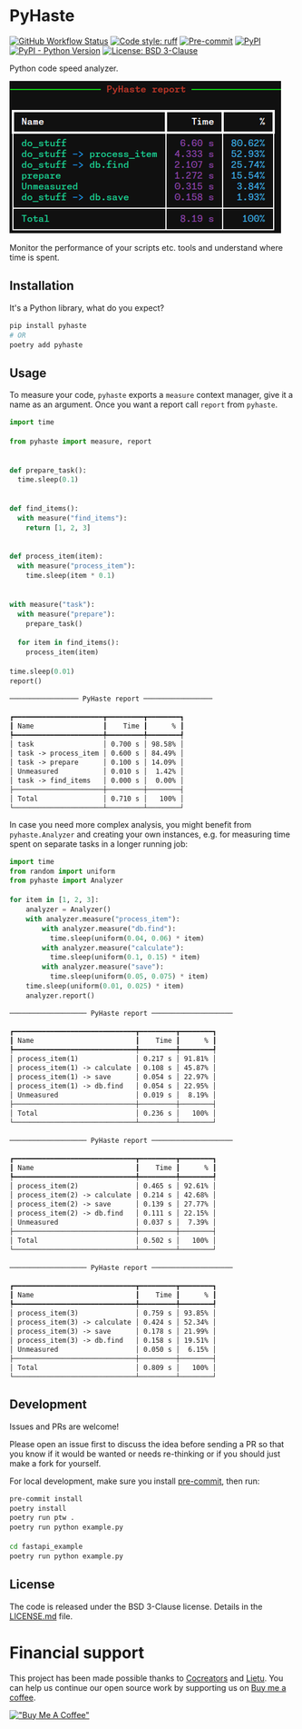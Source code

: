 # PyHaste

[![GitHub Workflow Status](https://img.shields.io/github/actions/workflow/status/cocreators-ee/pyhaste/publish.yaml)](https://github.com/cocreators-ee/pyhaste/actions/workflows/publish.yaml)
[![Code style: ruff](https://img.shields.io/endpoint?url=https://raw.githubusercontent.com/astral-sh/ruff/main/assets/badge/v2.json)](https://github.com/astral-sh/ruff)
[![Pre-commit](https://img.shields.io/badge/pre--commit-enabled-brightgreen?logo=pre-commit&logoColor=white)](https://github.com/cocreators-ee/pyhaste/blob/master/.pre-commit-config.yaml)
[![PyPI](https://img.shields.io/pypi/v/pyhaste)](https://pypi.org/project/pyhaste/)
[![PyPI - Python Version](https://img.shields.io/pypi/pyversions/pyhaste)](https://pypi.org/project/pyhaste/)
[![License: BSD 3-Clause](https://img.shields.io/badge/License-BSD%203--Clause-blue.svg)](https://opensource.org/licenses/BSD-3-Clause)

Python code speed analyzer.

![PyHaste screenshot](pyhaste.png)

Monitor the performance of your scripts etc. tools and understand where time is spent.


## Installation

It's a Python library, what do you expect?

```bash
pip install pyhaste
# OR
poetry add pyhaste
```

## Usage

To measure your code, `pyhaste` exports a `measure` context manager, give it a name as an argument. Once you want a report call `report` from `pyhaste`.

```python
import time

from pyhaste import measure, report


def prepare_task():
  time.sleep(0.1)


def find_items():
  with measure("find_items"):
    return [1, 2, 3]


def process_item(item):
  with measure("process_item"):
    time.sleep(item * 0.1)


with measure("task"):
  with measure("prepare"):
    prepare_task()

  for item in find_items():
    process_item(item)

time.sleep(0.01)
report()
```

```
───────────────── PyHaste report ─────────────────

┏━━━━━━━━━━━━━━━━━━━━━━┳━━━━━━━━━┳━━━━━━━━┓
┃ Name                 ┃    Time ┃      % ┃
┡━━━━━━━━━━━━━━━━━━━━━━╇━━━━━━━━━╇━━━━━━━━┩
│ task                 │ 0.700 s │ 98.58% │
│ task -> process_item │ 0.600 s │ 84.49% │
│ task -> prepare      │ 0.100 s │ 14.09% │
│ Unmeasured           │ 0.010 s │  1.42% │
│ task -> find_items   │ 0.000 s │  0.00% │
├──────────────────────┼─────────┼────────┤
│ Total                │ 0.710 s │   100% │
└──────────────────────┴─────────┴────────┘
```

In case you need more complex analysis, you might benefit from `pyhaste.Analyzer` and creating your own instances, e.g. for measuring time spent on separate tasks in a longer running job:

```python
import time
from random import uniform
from pyhaste import Analyzer

for item in [1, 2, 3]:
    analyzer = Analyzer()
    with analyzer.measure("process_item"):
        with analyzer.measure("db.find"):
          time.sleep(uniform(0.04, 0.06) * item)
        with analyzer.measure("calculate"):
          time.sleep(uniform(0.1, 0.15) * item)
        with analyzer.measure("save"):
          time.sleep(uniform(0.05, 0.075) * item)
    time.sleep(uniform(0.01, 0.025) * item)
    analyzer.report()
```

```
─────────────────── PyHaste report ────────────────────

┏━━━━━━━━━━━━━━━━━━━━━━━━━━━━━━┳━━━━━━━━━┳━━━━━━━━┓
┃ Name                         ┃    Time ┃      % ┃
┡━━━━━━━━━━━━━━━━━━━━━━━━━━━━━━╇━━━━━━━━━╇━━━━━━━━┩
│ process_item(1)              │ 0.217 s │ 91.81% │
│ process_item(1) -> calculate │ 0.108 s │ 45.87% │
│ process_item(1) -> save      │ 0.054 s │ 22.97% │
│ process_item(1) -> db.find   │ 0.054 s │ 22.95% │
│ Unmeasured                   │ 0.019 s │  8.19% │
├──────────────────────────────┼─────────┼────────┤
│ Total                        │ 0.236 s │   100% │
└──────────────────────────────┴─────────┴────────┘

─────────────────── PyHaste report ────────────────────

┏━━━━━━━━━━━━━━━━━━━━━━━━━━━━━━┳━━━━━━━━━┳━━━━━━━━┓
┃ Name                         ┃    Time ┃      % ┃
┡━━━━━━━━━━━━━━━━━━━━━━━━━━━━━━╇━━━━━━━━━╇━━━━━━━━┩
│ process_item(2)              │ 0.465 s │ 92.61% │
│ process_item(2) -> calculate │ 0.214 s │ 42.68% │
│ process_item(2) -> save      │ 0.139 s │ 27.77% │
│ process_item(2) -> db.find   │ 0.111 s │ 22.15% │
│ Unmeasured                   │ 0.037 s │  7.39% │
├──────────────────────────────┼─────────┼────────┤
│ Total                        │ 0.502 s │   100% │
└──────────────────────────────┴─────────┴────────┘

─────────────────── PyHaste report ────────────────────

┏━━━━━━━━━━━━━━━━━━━━━━━━━━━━━━┳━━━━━━━━━┳━━━━━━━━┓
┃ Name                         ┃    Time ┃      % ┃
┡━━━━━━━━━━━━━━━━━━━━━━━━━━━━━━╇━━━━━━━━━╇━━━━━━━━┩
│ process_item(3)              │ 0.759 s │ 93.85% │
│ process_item(3) -> calculate │ 0.424 s │ 52.34% │
│ process_item(3) -> save      │ 0.178 s │ 21.99% │
│ process_item(3) -> db.find   │ 0.158 s │ 19.51% │
│ Unmeasured                   │ 0.050 s │  6.15% │
├──────────────────────────────┼─────────┼────────┤
│ Total                        │ 0.809 s │   100% │
└──────────────────────────────┴─────────┴────────┘
```

## Development

Issues and PRs are welcome!

Please open an issue first to discuss the idea before sending a PR so that you know if it would be wanted or needs
re-thinking or if you should just make a fork for yourself.

For local development, make sure you install [pre-commit](https://pre-commit.com/#install), then run:

```bash
pre-commit install
poetry install
poetry run ptw .
poetry run python example.py

cd fastapi_example
poetry run python example.py
```

## License

The code is released under the BSD 3-Clause license. Details in the [LICENSE.md](./LICENSE.md) file.

# Financial support

This project has been made possible thanks to [Cocreators](https://cocreators.ee) and [Lietu](https://lietu.net). You
can help us continue our open source work by supporting us
on [Buy me a coffee](https://www.buymeacoffee.com/cocreators).

[!["Buy Me A Coffee"](https://www.buymeacoffee.com/assets/img/custom_images/orange_img.png)](https://www.buymeacoffee.com/cocreators)
